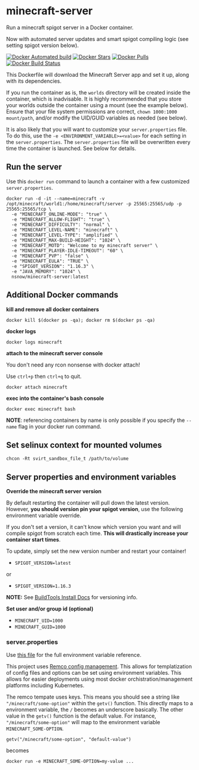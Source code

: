 # minecraft-server
Run a minecraft spigot server in a Docker container.

Now with automated server updates and smart spigot compiling logic (see setting spigot version below).

[![Docker Automated build](https://img.shields.io/docker/automated/nsnow/minecraft-server.svg)](https://hub.docker.com/r/nsnow/minecraft-server)
[![Docker Stars](https://img.shields.io/docker/stars/nsnow/minecraft-server.svg)](https://hub.docker.com/r/nsnow/minecraft-server)
[![Docker Pulls](https://img.shields.io/docker/pulls/nsnow/minecraft-server.svg)](https://hub.docker.com/r/nsnow/minecraft-server)
[![Docker Build Status](https://img.shields.io/docker/build/nsnow/minecraft-server.svg)](https://hub.docker.com/r/nsnow/minecraft-server/builds)


This Dockerfile will download the Minecraft Server app and set it up, along with its dependencies.

If you run the container as is, the `worlds` directory will be created inside the container, which is inadvisable.
It is highly recommended that you store your worlds outside the container using a mount (see the example below).
Ensure that your file system permissions are correct, `chown 1000:1000 mount/path`, and/or modify the UID/GUID variables as needed (see below).

It is also likely that you will want to customize your `server.properties` file.
To do this, use the `-e <ENVIRONMENT_VARIABLE>=<value>` for each setting in the `server.properties`.
The `server.properties` file will be overwritten every time the container is launched. See below for details.


## Run the server

Use this `docker run` command to launch a container with a few customized `server.properties`.

```
docker run -d -it --name=minecraft -v /opt/minecraft/world1:/home/minecraft/server -p 25565:25565/udp -p 25565:25565/tcp \
  -e "MINECRAFT_ONLINE-MODE": "true" \
  -e "MINECRAFT_ALLOW-FLIGHT": "true" \
  -e "MINECRAFT_DIFFICULTY": "normal" \
  -e "MINECRAFT_LEVEL-NAME": "minecraft" \
  -e "MINECRAFT_LEVEL-TYPE": "amplified" \
  -e "MINECRAFT_MAX-BUILD-HEIGHT": "1024" \
  -e "MINECRAFT_MOTD": "Welcome to my minecraft server" \
  -e "MINECRAFT_PLAYER-IDLE-TIMEOUT": "60" \
  -e "MINECRAFT_PVP": "false" \
  -e "MINECRAFT_EULA": "TRUE" \
  -e "SPIGOT_VERSION": "1.16.3" \
  -e "JAVA_MEMORY": "1024" \
  nsnow/minecraft-server:latest
```


## Additional Docker commands

**kill and remove all docker containers**

`docker kill $(docker ps -qa); docker rm $(docker ps -qa)`

**docker logs**

`docker logs minecraft`

**attach to the minecraft server console**

You don't need any rcon nonsense with docker attach!

Use `ctrl+p` then `ctrl+q` to quit.

`docker attach minecraft`

**exec into the container's bash console**

`docker exec minecraft bash`


**NOTE**: referencing containers by name is only possible if you specify the `--name` flag in your docker run command.


## Set selinux context for mounted volumes

`chcon -Rt svirt_sandbox_file_t /path/to/volume`


## Server properties and environment variables

**Override the minecraft server version**

By default restarting the container will pull down the latest version.
However, **you should version pin your spigot version**, use the following environment variable override.

If you don't set a version, it can't know which version you want and will compile spigot from scratch each time.
**This will drastically increase your container start times**.

To update, simply set the new version number and restart your container!

* `SPIGOT_VERSION=latest`

or

* `SPIGOT_VERSION=1.16.3`

**NOTE:** See [BuildTools Install Docs](https://www.spigotmc.org/wiki/buildtools/#versions) for versioning info.

**Set user and/or group id (optional)**
* `MINECRAFT_UID=1000`
* `MINECRAFT_GUID=1000`

### server.properties
Use [this file](https://github.com/japtain-cack/minecraft-server/blob/master/remco/templates/server.properties) for the full environment variable reference.
 
This project uses [Remco config management](https://github.com/HeavyHorst/remco).
This allows for templatization of config files and options can be set using environment variables.
This allows for easier deployments using most docker orchistration/management platforms including Kubernetes.

The remco tempate uses keys. This means you should see a string like `"/minecraft/some-option"` within the `getv()` function.
This directly maps to a environment variable, the `/` becomes an underscore basically. The other value in the `getv()` function is the default value.
For instance, `"/minecraft/some-option"` will map to the environment variable `MINECRAFT_SOME-OPTION`.

`getv("/minecraft/some-option", "default-value")`

becomes

`docker run -e MINECRAFT_SOME-OPTION=my-value ...`

